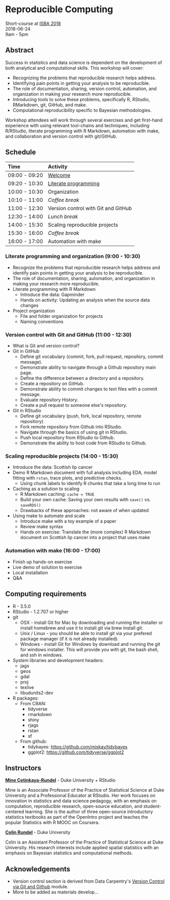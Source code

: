# Reproducible Computing

Short-course at [ISBA 2018](https://bayesian.org/isba2018/Short-Courses/)  
2018-06-24  
9am - 5pm

## Abstract

Success in statistics and data science is dependent on the development of both analytical and computational skills. This workshop will cover:

- Recognizing the problems that reproducible research helps address.
- Identifying pain points in getting your analysis to be reproducible.
- The role of documentation, sharing, version control, automation, and organization in making your research more reproducible.
- Introducing tools to solve these problems, specifically R, RStudio, RMarkdown, git, GitHub, and make.
- Computational reproducibility specific to Bayesian methodologies.

Workshop attendees will work through several exercises and get first-hand experience with using relevant tool-chains and techniques, including R/RStudio, literate programming with R Markdown, automation with make, and collaboration and version control with git/GitHub.

## Schedule

| Time          | Activity                                |
|:--------------|:----------------------------------------|
| 09:00 - 09:20 | [Welcome](https://htmlpreview.github.io/?https://github.com/mine-cetinkaya-rundel/repro-compute-isba18/blob/master/00-welcome/00-welcome.html)      |  
| 09:20 - 10:30 | [Literate programming](https://htmlpreview.github.io/?https://github.com/mine-cetinkaya-rundel/repro-compute-isba18/blob/master/01-lit-program/01-lit-program.html)             |
| 10:00 - 10:30 | Organization                            |  
| 10:10 - 11:00 | *Coffee break*                          |       
| 11:00 - 12:30 | Version control with Git and GitHub     |  
| 12:30 - 14:00 | *Lunch break*                           |               
| 14:00 - 15:30 | Scaling reproducible projects           |    
| 15:30 - 16:00 | *Coffee break*                          |       
| 16:00 - 17:00 | Automation with make                    |    

### Literate programming and organization (9:00 - 10:30)

- Recognize the problems that reproducible research helps address and identify 
pain points in getting your analysis to be reproducible.
- The role of documentation, sharing, automation, and organization in making 
your research more reproducible.
- Literate programming with R Markdown
  - Introduce the data: Gapminder
  - Hands on activity: Updating an analysis when the source data changes
- Project organization
  - File and folder organization for projects
  - Naming conventions

### Version control with Git and GitHub (11:00 - 12:30)

- What is Git and version control?
- Git in GitHub
  - Define git vocabulary (commit, fork, pull request, repository, commit 
  message).
  - Demonstrate ability to navigate through a Github repository main page.
  - Define the difference between a directory and a repository.
  - Create a repository on GitHub.
  - Demonstrate ability to commit changes to text files with a commit message.
  - Evaluate repository History.
  - Create a pull request to someone else's repository.
- Git in RStudio
  - Define git vocabulary (push, fork, local repository, remote repository)
  - Fork remote repository from Github into RStudio.
  - Navigate through the basics of using git in RStudio.
  - Push local repository from RStudio to Github.
  - Demonstrate the ability to host code from RStudio to Github.

### Scaling reproducible projects (14:00 - 15:30)

- Introduce the data: Scottish lip cancer
- Demo R Markdown document with full analysis including EDA, model fitting with 
`rstan`, trace plots, and predictive checks.
  - Using chunk labels to identify R chunks that take a long time to run
- Caching as a solution to scaling
  - R Markdown caching: `cache = TRUE`
  - Build your own cache: Saving your own results with `save()` vs. `saveRDS()`
  - Drawbacks of these approaches: not aware of when updated
- Using make to automate and scale
  - Introduce make with a toy example of a paper
  - Review make syntax
  - Hands on exercise: Translate the (more complex) R Markdown document on 
  Scottish lip cancer into a project that uses make

### Automation with make (16:00 - 17:00)

- Finish up hands-on exercise
- Live demo of solution to exercise
- Local installation
- Q&A

## Computing requirements

- R - 3.5.0
- RStudio - 1.2.707 or higher
- git
  - OSX - install Git for Mac by downloading and running the installer or install homebrew and use it to install git via brew install git.
  - Unix / Linux - you should be able to install git via your prefered package manager (if it is not already installed).
  - Windows - install Git for Windows by download and running the git for windows installer. This will provide you with git, the bash shell, and ssh in windows.
- System libraries and development headers:
  - jags
  - geos
  - gdal
  - proj
  - texlive
  - libudunits2-dev
- R packages:
  - From CRAN:
    - tidyverse
    - rmarkdown
    - shiny
    - rjags
    - rstan
    - sf
  - From github:
    - tidybayes: https://github.com/mjskay/tidybayes
    - ggplot2: https://github.com/tidyverse/ggplot2

## Instructors

**[Mine Çetinkaya-Rundel](http://www2.stat.duke.edu/~mc301/)** - Duke University + RStudio

Mine is an Associate Professor of the Practice of Statistical Science at Duke 
University and a Professional Educator at RStudio. Her work focuses on 
innovation in statistics and data science pedagogy, with an emphasis on computation, reproducible research, open-source education, and student-centered 
learning. She is the author of three open-source introductory statistics 
textbooks as part of the OpenIntro project and teaches the popular Statistics 
with R MOOC on Coursera.

**[Colin Rundel](http://www2.stat.duke.edu/~cr173/)** - Duke University

Colin is an Assistant Professor of the Practice of Statistical Science at Duke 
University. His research interests include applied spatial statistics with an 
emphasis on Bayesian statistics and computational methods.

## Acknowledgements

- Version control section is derived from Data Carpentry's  [Version Control via Git and Github](https://github.com/datacarpentry/rr-version-control) module.
- More to be added as materials develop...